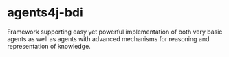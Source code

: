 # agents4j-bdi
Framework supporting easy yet powerful implementation of both very basic agents as well as agents with advanced mechanisms for reasoning and representation of knowledge.

